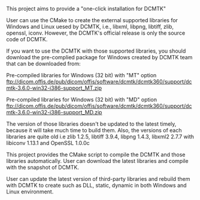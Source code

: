 This project aims to provide a "one-click installation for DCMTK"

User can use the CMake to create the external supported libraries for Windows and Linux uesed by DCMTK, i.e., libxml, libpng, libtiff, zlib, openssl, iconv. However, the DCMTK's official release is only the source code of DCMTK. 

If you want to use the DCMTK with those supported libraries, you should download the pre-complied package for Windows created by DCMTK team that can be downloaded from:

Pre-compiled libraries for Windows (32 bit) with "MT" option
ftp://dicom.offis.de/pub/dicom/offis/software/dcmtk/dcmtk360/support/dcmtk-3.6.0-win32-i386-support_MT.zip

Pre-compiled libraries for Windows (32 bit) with "MD" option
ftp://dicom.offis.de/pub/dicom/offis/software/dcmtk/dcmtk360/support/dcmtk-3.6.0-win32-i386-support_MD.zip

The version of those libraries doesn't be updated to the latest timely, because it will take much time to build them. Also, the versions of each libraries are quite old i.e zlib 1.2.5, libtiff 3.9.4, libpng 1.4.3, libxml2 2.7.7 with libiconv 1.13.1 and OpenSSL 1.0.0c

This project provides the CMake script to compile the DCMTK and those libraries automatically. User can download the latest libraries and compile with the snapshot of DCMTK. 

User can update the latest version of third-party libraries and rebuild them with DCMTK to create such as DLL, static, dynamic in both Windows and Linux environment.
